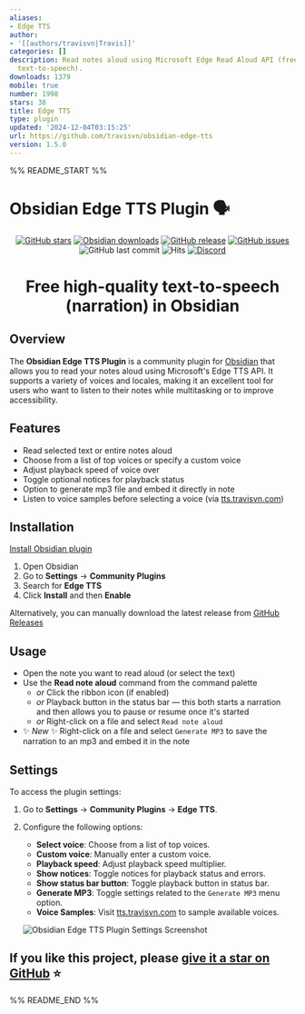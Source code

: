 ```yaml
---
aliases:
- Edge TTS
author:
- '[[authors/travisvn|Travis]]'
categories: []
description: Read notes aloud using Microsoft Edge Read Aloud API (free, high quality
  text-to-speech).
downloads: 1379
mobile: true
number: 1998
stars: 38
title: Edge TTS
type: plugin
updated: '2024-12-04T03:15:25'
url: https://github.com/travisvn/obsidian-edge-tts
version: 1.5.0
---
```


%% README_START %%

# Obsidian Edge TTS Plugin 🗣️

<p align="center">
	<a href="https://github.com/travisvn/obsidian-edge-tts">
		<img src="https://img.shields.io/github/stars/travisvn/obsidian-edge-tts?style=social" alt="GitHub stars"></a>
	<a href="https://tts.travisvn.com/obsidian" target="_blank">
    <img src="https://img.shields.io/badge/dynamic/json?logo=obsidian&color=%23483699&label=downloads&query=%24%5B%27edge-tts%27%5D.downloads&url=https%3A%2F%2Fraw.githubusercontent.com%2Fobsidianmd%2Fobsidian-releases%2Fmaster%2Fcommunity-plugin-stats.json" alt="Obsidian downloads"></a>
	<a href="https://github.com/travisvn/obsidian-edge-tts/releases">
		<img src="https://img.shields.io/github/v/release/travisvn/obsidian-edge-tts" alt="GitHub release"></a>
	<a href="https://github.com/travisvn/obsidian-edge-tts/issues">
	  <img src="https://img.shields.io/github/issues/travisvn/obsidian-edge-tts" alt="GitHub issues"></a>
	<img src="https://img.shields.io/github/last-commit/travisvn/obsidian-edge-tts?color=red" alt="GitHub last commit">
	<img src="https://hits.seeyoufarm.com/api/count/incr/badge.svg?url=https%3A%2F%2Fgithub.com%2Ftravisvn%2Fobsidian-edge-tts&count_bg=%2379C83D&title_bg=%23555555&icon=&icon_color=%23E7E7E7&title=hits&edge_flat=false" alt="Hits">
	<a href="https://discord.gg/GkFbBCBqJ6" target="_blank">
  <img src="https://img.shields.io/badge/Discord-Voice_AI_%26_TTS_Tools-blue?logo=discord&logoColor=white" alt="Discord">
</a>
</p>

<h1 align="center">Free high-quality text-to-speech (narration) in Obsidian</h1>


## Overview

The **Obsidian Edge TTS Plugin** is a community plugin for [Obsidian](https://obsidian.md/) that allows you to read your notes aloud using Microsoft's Edge TTS API. It supports a variety of voices and locales, making it an excellent tool for users who want to listen to their notes while multitasking or to improve accessibility.

## Features

- Read selected text or entire notes aloud
- Choose from a list of top voices or specify a custom voice
- Adjust playback speed of voice over
- Toggle optional notices for playback status
- Option to generate mp3 file and embed it directly in note
- Listen to voice samples before selecting a voice (via [tts.travisvn.com](https://tts.travisvn.com))

## Installation

[Install Obsidian plugin](https://tts.travisvn.com/obsidian)

1. Open Obsidian
2. Go to **Settings** → **Community Plugins**
3. Search for **Edge TTS**
4. Click **Install** and then **Enable**

Alternatively, you can manually download the latest release from [GitHub Releases](https://github.com/travisvn/obsidian-edge-tts/releases)

## Usage

- Open the note you want to read aloud (or select the text)
- Use the **Read note aloud** command from the command palette
	- _or_  Click the ribbon icon (if enabled)
	- _or_  Playback button in the status bar — this both starts a narration and then allows you to pause or resume once it's started
	- _or_  Right-click on a file and select `Read note aloud`
- ✨ _New_ ✨ Right-click on a file and select `Generate MP3` to save the narration to an mp3 and embed it in the note

## Settings

To access the plugin settings:

1. Go to **Settings** → **Community Plugins** → **Edge TTS**.
2. Configure the following options:
   - **Select voice**: Choose from a list of top voices.
   - **Custom voice**: Manually enter a custom voice.
   - **Playback speed**: Adjust playback speed multiplier.
   - **Show notices**: Toggle notices for playback status and errors.
   - **Show status bar button**: Toggle playback button in status bar.
   - **Generate MP3**: Toggle settings related to the `Generate MP3` menu option.
   - **Voice Samples**: Visit [tts.travisvn.com](https://tts.travisvn.com) to sample available voices.
   
   ![Obsidian Edge TTS Plugin Settings Screenshot](https://utfs.io/f/MMMHiQ1TQaBoUkXv9BIyF8jY32HKoB45tuela0IdhLQ7JTvc)

## If you like this project, please [give it a star on GitHub](https://github.com/travisvn/obsidian-edge-tts) ⭐️


%% README_END %%